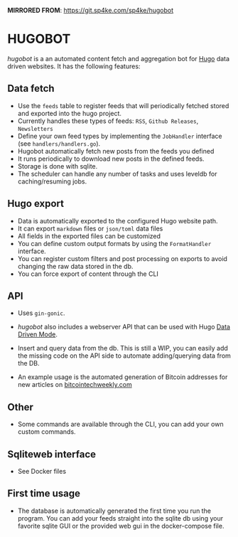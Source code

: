 **MIRRORED FROM**: https://git.sp4ke.com/sp4ke/hugobot

# HUGOBOT

*hugobot* is a an automated content fetch and aggregation bot for [Hugo][hugo] data
driven websites. It has the following features:


## Data fetch

- Use the `feeds` table to  register feeds that will periodically fetched stored
  and exported into the hugo project.
- Currently handles these types of feeds: `RSS`, `Github Releases`, `Newsletters`
- Define your own feed types by implementing the `JobHandler` interface (see
  `handlers/handlers.go`).
- Hugobot automatically fetch new posts from the feeds you defined
- It runs periodically to download new posts in the defined feeds.
- Storage is done with sqlite. 
- The scheduler can handle any number of tasks and uses leveldb for
  caching/resuming jobs.


## Hugo export

- Data is automatically exported to the configured Hugo website path.
- It can export `markdown` files or `json/toml` data files
- All fields in the exported files can be customized
- You can define custom output formats by using the `FormatHandler` interface.
- You can register custom filters and post processing on exports to avoid 
changing the raw data stored in the db.
- You can force export of content through the CLI


## API

- Uses `gin-gonic`.

- *hugobot* also includes a webserver API that can be used with Hugo [Data
  Driven Mode][data-driven].

- Insert and query data from the db. This is still a WIP, you can easily 
  add the missing code on the API side to automate adding/querying data
  from the DB. 

- An example usage is the automated generation of Bitcoin addresses for new
  articles on [bitcointechweekly.com][btw-btc]

## Other

- Some commands are available through the CLI, you can add your own custom
  commands.

## Sqliteweb interface

- See Docker files

## First time usage

- The database is automatically generated the first time you run the program.
  You can add your feeds straight into the sqlite db using your favorite sqlite GUI
  or the provided web gui in the docker-compose file.


[data-driven]:https://gohugo.io/templates/data-templates/#data-driven-content
[btw-btc]:https://bitcointechweekly.com/btc/3Jv15g4G5LDnBJPDh1e2ja8NPnADzMxhVh
[hugo]:https://gohugo.io
